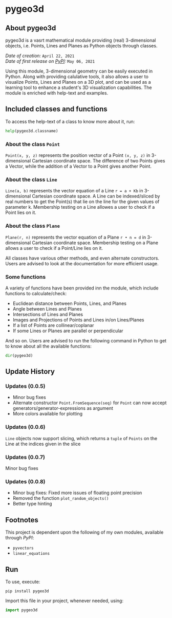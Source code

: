# pygeo3d

## About pygeo3d

pygeo3d is a vasrt mathematical module providing (real) 3-dimensional objects, i.e. Points, Lines and Planes as Python objects through classes.

*Date of creation:* `April 22, 2021` \
*Date of first release on [PyPI](https://pypi.org/):* `May 06, 2021`

Using this module, 3-dimensional geometry can be easily executed in Python. Along with providing calulative tools, it also allows a user to visualize Points, Lines and Planes on a 3D plot, and can be used as a learning tool to enhance a student's 3D visualization capabilities. The module is enriched with help-text and examples.

## Included classes and functions

To access the help-text of a class to know more about it, run:

```python
help(pygeo3d.classname)
```

### About the class `Point`

`Point(x, y, z)` represents the position vector of a Point `(x, y, z)` in 3-dimensional Cartesian coordinate space. The difference of two Points gives a Vector, while the addition of a Vector to a Point gives another Point.

### About the class `Line`

`Line(a, b)` represents the vector equation of a Line `r = a + Kb` in 3-dimensional Cartesian coordinate space. A Line can be indexed/sliced by real numbers to get the Point(s) that lie on the line for the given values of parameter k. Membership testing on a Line allowes a user to check if a Point lies on it.

### About the class `Plane`

`Plane(r, n)` represents the vector equation of a Plane `r • n = d` in 3-dimensional Cartesian coordinate space. Membership testing on a Plane allows a user to check if a Point/Line lies on it.

All classes have various other methods, and even alternate constructors. Users are advised to look at the documentation for more efficient usage.

### Some functions

A variety of functions have been provided inn the module, which include functions to calculate/check:
- Euclidean distance between Points, Lines, and Planes
- Angle between Lines and Planes
- Intersections of Lines and Planes
- Images and Projections of Points and Lines in/on Lines/Planes
- If a list of Points are collinear/coplanar
- If some Lines or Planes are parallel or perpendicular

And so on. Users are advised to run the following command in Python to get to know about all the available functions:

```python
dir(pygeo3d)
```

## Update History

### Updates (0.0.5)

- Minor bug fixes
- Alternate constructor `Point.FromSequence(seq)` for `Point` can now accept generators/generator-expressions as argument
- More colors available for plotting 

### Updates (0.0.6)

`Line` objects now support slicing, which returns a `tuple` of `Points` on the Line at the indices given in the slice

### Updates (0.0.7)

Minor bug fixes

### Updates (0.0.8)

- Minor bug fixes: Fixed more issues of floating point precision
- Removed the function `plot_random_objects()`
- Better type hinting

## Footnotes

This project is dependent upon the following of my own modules, available through *PyPI*:
- `pyvectors`
- `linear_equations`

## Run

To use, execute:

```
pip install pygeo3d
```

Import this file in your project, whenever needed, using:

```python
import pygeo3d
```
